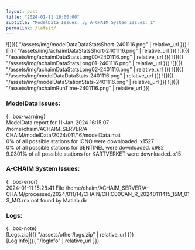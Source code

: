 ```yaml
---
layout: post
title: "2024-01-11 16:00:00"
subtitle: "ModelData Issues: 3; A-CHAIM System Issues: 1"
permalink: /latest/
---
```


![]({{ "/assets/img/modelDataDataStatsShort-2401116.png" | relative_url }})
![]({{ "/assets/img/achaimDataStatsShort-2401116.png" | relative_url }})
![]({{ "/assets/img/achaimDataStatsLong00-2401116.png" | relative_url }})
![]({{ "/assets/img/achaimDataStatsLong01-2401116.png" | relative_url }})
![]({{ "/assets/img/achaimDataStatsLong02-2401116.png" | relative_url }})
![]({{ "/assets/img/modelDataDataStats-2401116.png" | relative_url }})
![]({{ "/assets/img/modelDataStationStats-2401116.png" | relative_url }})
![]({{ "/assets/img/achaimRunTime-2401116.png" | relative_url }})


### ModelData Issues:  
  
{: .box-warning}  
 ModelData report for 11-Jan-2024 16:15:07   
 /home/chaim/ACHAIM_SERVER/A-CHAIM/modelData/2024/011/16/modelData.mat   
 0% of all possible stations for IONO were downloaded. x1527   
 0% of all possible stations for SENTINEL were downloaded. x982   
 9.0301% of all possible stations for KARTVERKET were downloaded. x15   
  
### A-CHAIM System Issues:  
  
{: .box-error}  
2024-01-11 15:28:41 File /home/chaim/ACHAIM_SERVER/A-CHAIM/processed/2024/011/14/CHAIN/CHIC00CAN_R_20240111415_15M_01S_MO.rnx not found by Matlab dir  

### Logs:  
  
{: .box-note}  
[Logs.zip]({{ "/assets/other/logs.zip" | relative_url }})  
[Log Info]({{ "/logInfo" | relative_url }})  
